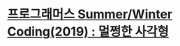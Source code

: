 # [프로그래머스 Summer/Winter Coding(2019) : 멀쩡한 사각형](https://programmers.co.kr/learn/courses/30/lessons/62048)

